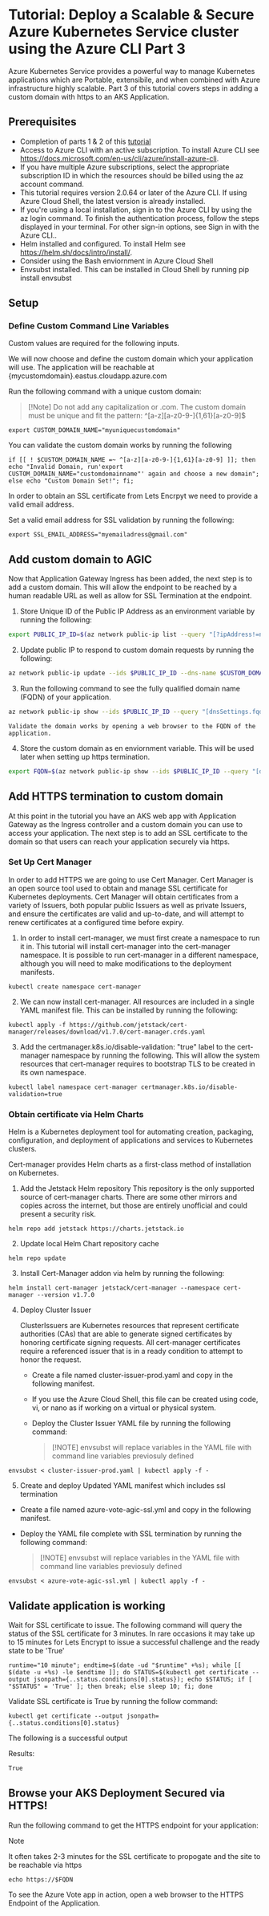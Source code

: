 # Tutorial: Deploy a Scalable & Secure Azure Kubernetes Service cluster using the Azure CLI Part 3
Azure Kubernetes Service provides a powerful way to manage Kubernetes applications which are Portable, extensibile, and when combined with Azure infrastructure highly scalable. Part 3 of this tutorial covers steps in adding a custom domain with https to an AKS Application.

## Prerequisites
 - Completion of parts 1 & 2 of this [tutorial](../Part2ScaleYourApplication/README.md)
 - Access to Azure CLI with an active subscription. To install Azure CLI see https://docs.microsoft.com/en-us/cli/azure/install-azure-cli.
 - If you have multiple Azure subscriptions, select the appropriate subscription ID in which the resources should be billed using the az account command.
 - This tutorial requires version 2.0.64 or later of the Azure CLI. If using Azure Cloud Shell, the latest version is already installed.
 - If you're using a local installation, sign in to the Azure CLI by using the az login command. To finish the authentication process, follow the steps displayed in your terminal. For other sign-in options, see Sign in with the Azure CLI..
 - Helm installed and configured. To install Helm see  https://helm.sh/docs/intro/install/.
- Consider using the Bash enviornment in Azure Cloud Shell
- Envsubst installed. This can be installed in Cloud Shell by running pip install envsubst

## Setup

### Define Custom Command Line Variables 
Custom values are required for the following inputs.

We will now choose and define the custom domain which your application will use. The application will be reachable at {mycustomdomain}.eastus.cloudapp.azure.com
 
 Run the following command with a unique custom domain:
>[!Note] Do not add any capitalization or .com. The custom domain must be unique and fit the pattern: ^[a-z][a-z0-9-]{1,61}[a-z0-9]$

```
export CUSTOM_DOMAIN_NAME="myuniquecustomdomain"
```

You can validate the custom domain works by running the following 
```
if [[ ! $CUSTOM_DOMAIN_NAME =~ ^[a-z][a-z0-9-]{1,61}[a-z0-9] ]]; then echo "Invalid Domain, run'export CUSTOM_DOMAIN_NAME="customdomainname"' again and choose a new domain"; else echo "Custom Domain Set!"; fi; 
```

In order to obtain an SSL certificate from Lets Encrpyt we need to provide a valid email address.

Set a valid email address for SSL validation by running the following:
```
export SSL_EMAIL_ADDRESS="myemailadress@gmail.com"
```

## Add custom domain to AGIC
Now that Application Gateway Ingress has been added, the next step is to add a custom domain. This will allow the endpoint to be reached by a human readable URL as well as allow for SSL Termination at the endpoint.

1. Store Unique ID of the Public IP Address as an environment variable by running the following:

```bash
export PUBLIC_IP_ID=$(az network public-ip list --query "[?ipAddress!=null]|[?contains(ipAddress, '$IP_ADDRESS')].[id]" --output tsv)
```

2. Update public IP to respond to custom domain requests by running the following:

```bash
az network public-ip update --ids $PUBLIC_IP_ID --dns-name $CUSTOM_DOMAIN_NAME
```

3. Run the following command to see the fully qualified domain name (FQDN) of your application. 

```bash
az network public-ip show --ids $PUBLIC_IP_ID --query "[dnsSettings.fqdn]" --output tsv
```

    Validate the domain works by opening a web browser to the FQDN of the application.

4. Store the custom domain as en enviornment variable. This will be used later when setting up https termination.

```bash
export FQDN=$(az network public-ip show --ids $PUBLIC_IP_ID --query "[dnsSettings.fqdn]" --output tsv)
```

## Add HTTPS termination to custom domain 
At this point in the tutorial you have an AKS web app with Application Gateway as the Ingress controller and a custom domain you can use to access your application. The next step is to add an SSL certificate to the domain so that users can reach your application securely via https.  

### Set Up Cert Manager
In order to add HTTPS we are going to use Cert Manager. Cert Manager is an open source tool used to obtain and manage SSL certificate for Kubernetes deployments. Cert Manager will obtain certificates from a variety of Issuers, both popular public Issuers as well as private Issuers, and ensure the certificates are valid and up-to-date, and will attempt to renew certificates at a configured time before expiry.

1. In order to install cert-manager, we must first create a namespace to run it in. This tutorial will install cert-manager into the cert-manager namespace. It is possible to run cert-manager in a different namespace, although you will need to make modifications to the deployment manifests.
```
kubectl create namespace cert-manager
```

2. We can now install cert-manager. All resources are included in a single YAML manifest file. This can be installed by running the following:
```
kubectl apply -f https://github.com/jetstack/cert-manager/releases/download/v1.7.0/cert-manager.crds.yaml
```


3. Add the certmanager.k8s.io/disable-validation: "true" label to the cert-manager namespace by running the following. This will allow the system resources that cert-manager requires to bootstrap TLS to be created in its own namespace.
```
kubectl label namespace cert-manager certmanager.k8s.io/disable-validation=true
```

### Obtain certificate via Helm Charts
Helm is a Kubernetes deployment tool for automating creation, packaging, configuration, and deployment of applications and services to Kubernetes clusters.

Cert-manager provides Helm charts as a first-class method of installation on Kubernetes.

1. Add the Jetstack Helm repository
This repository is the only supported source of cert-manager charts. There are some other mirrors and copies across the internet, but those are entirely unofficial and could present a security risk.
```
helm repo add jetstack https://charts.jetstack.io
```

2. Update local Helm Chart repository cache 
```
helm repo update
```

3. Install Cert-Manager addon via helm by running the following:
```
helm install cert-manager jetstack/cert-manager --namespace cert-manager --version v1.7.0
```

4. Deploy Cluster Issuer 

    ClusterIssuers are Kubernetes resources that represent certificate authorities (CAs) that are able to generate signed certificates by honoring certificate signing requests. All cert-manager certificates require a referenced issuer that is in a ready condition to attempt to honor the request.

    - Create a file named cluster-issuer-prod.yaml and copy in the following manifest.

    - If you use the Azure Cloud Shell, this file can be created using code, vi, or nano as if working on a virtual or physical system.

        
    - Deploy the Cluster Issuer YAML file by running the following command:
        >[!NOTE] envsubst will replace variables in the YAML file with command line variables previosuly defined
```
envsubst < cluster-issuer-prod.yaml | kubectl apply -f -
```

5. Create and deploy Updated YAML manifest which includes ssl termination
 - Create a file named azure-vote-agic-ssl.yml and copy in the following manifest.

- Deploy the YAML file complete with SSL termination by running the following command: 
    >[!NOTE] envsubst will replace variables in the YAML file with command line variables previosuly defined

```
envsubst < azure-vote-agic-ssl.yml | kubectl apply -f -
```
## Validate application is working

Wait for SSL certificate to issue. The following command will query the status of the SSL certificate for 3 minutes.
 In rare occasions it may take up to 15 minutes for Lets Encrypt to issue a successful challenge and the ready state to be 'True'
```
runtime="10 minute"; endtime=$(date -ud "$runtime" +%s); while [[ $(date -u +%s) -le $endtime ]]; do STATUS=$(kubectl get certificate --output jsonpath={..status.conditions[0].status}); echo $STATUS; if [ "$STATUS" = 'True' ]; then break; else sleep 10; fi; done
```

Validate SSL certificate is True by running the follow command:
```
kubectl get certificate --output jsonpath={..status.conditions[0].status}
```

The following is a successful output

Results:
```expected_similarity=0.8
True
```

## Browse your AKS Deployment Secured via HTTPS!
Run the following command to get the HTTPS endpoint for your application:

>[!Note]
> It often takes 2-3 minutes for the SSL certificate to propogate and the site to be reachable via https 
```
echo https://$FQDN
```
To see the Azure Vote app in action, open a web browser to the HTTPS Endpoint of the Application.
